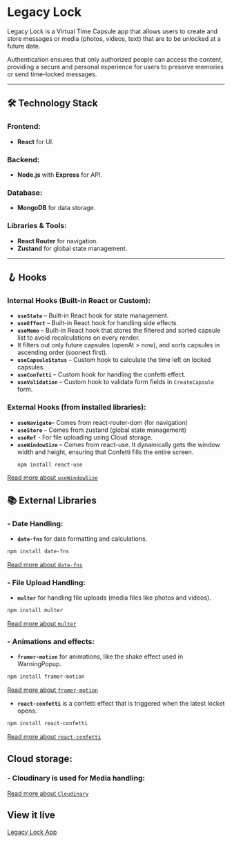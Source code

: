 # Legacy Lock 

Legacy Lock is a Virtual Time Capsule app that allows users to create and store messages or media (photos, videos, text) that are to be unlocked at a future date. 

Authentication ensures that only authorized people can access the content, providing a secure and personal experience for users to preserve memories or send time-locked messages.

---

## 🛠 Technology Stack  

### **Frontend:**  
- **React** for UI.  

### **Backend:**  
- **Node.js** with **Express** for API.  

### **Database:**  
- **MongoDB** for data storage.  

### **Libraries & Tools:**  
- **React Router** for navigation.  
- **Zustand** for global state management.  

---

## 🪝 Hooks  

### **Internal Hooks (Built-in React or Custom):**  
- **`useState`** – Built-in React hook for state management.  
- **`useEffect`** – Built-in React hook for handling side effects.  
- **`useMemo`** – Built-in React hook that stores the filtered and sorted capsule list to avoid recalculations on every render. 
- It filters out only future capsules (openAt > now), and sorts capsules in ascending order (soonest first).  
- **`useCapsuleStatus`** – Custom hook to calculate the time left on locked capsules.  
- **`useConfetti`** – Custom hook for handling the confetti effect.  
- **`useValidation`** – Custom hook to validate form fields in `CreateCapsule` form.  
 
### **External Hooks (from installed libraries):**
  - **`useNavigate`**– Comes from react-router-dom (for navigation)
  - **`useStore`** – Comes from zustand (global state management)
  - **`useRef`** - For file uploading using Cloud storage. 
  - **`useWindowSize`** – Comes from react-use. It dynamically gets the window width and height, ensuring that Confetti fills the entire screen.
    ```bash
    npm install react-use
    ```
  [Read more about `useWindowSize`](https://github.com/streamich/react-use/blob/HEAD/docs/useWindowSize.md)

## 📚 External Libraries

### - **Date Handling:** 
  - **`date-fns`** for date formatting and calculations. 
  ```bash
  npm install date-fns
  ```
  [Read more about `date-fns`](https://www.npmjs.com/package/date-fns)
### - **File Upload Handling:** 
  - **`multer`** for handling file uploads (media files like photos and videos).
  ```bash
  npm install multer
  ```
  [Read more about `multer`](https://www.npmjs.com/package/multer)
### - **Animations and effects:** 
  - **`framer-motion`**  for animations, like the shake effect used in WarningPopup.
  ```bash
  npm install framer-motion
  ```
  [Read more about `framer-motion`](https://motion.dev/docs/react-quick-start)
  - **`react-confetti`** is a confetti effect that is triggered when the latest locket opens. 
  ```bash
  npm install react-confetti
  ```
  [Read more about `react-confetti`](https://www.npmjs.com/package/react-confetti)

## **Cloud storage:** 
  ### - **Cloudinary** is used for Media handling: 
  [Read more about `Cloudinary`](https://technigo.notion.site/Cloudinary-6e50a871c3844378ad235a5746298349)

## View it live

[Legacy Lock App](https://legacy-locket.netlify.app/)